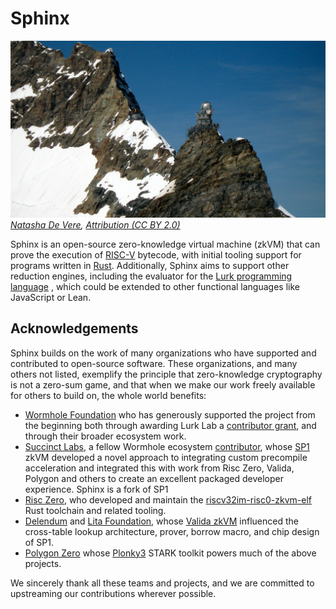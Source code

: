 # Sphinx

![](./assets/sphinx.jpg)
*[Natasha De Vere](https://www.flickr.com/photos/col_and_tasha/6060947569/in/photostream/), [Attribution (CC BY 2.0)](https://creativecommons.org/licenses/by/2.0/)*

Sphinx is an open-source zero-knowledge virtual machine (zkVM) that can prove
the execution of [RISC-V](https://en.wikipedia.org/wiki/RISC-V) bytecode, with
initial tooling support for programs written in
[Rust](https://en.wikipedia.org/wiki/Rust_(programming_language)). Additionally,
Sphinx aims to support other reduction engines, including the evaluator for the
[Lurk programming language](https://www.lurk-lang.org) , which could be extended
to other functional languages like JavaScript or Lean.

## Acknowledgements

Sphinx builds on the work of many organizations who have supported and
contributed to open-source software. These organizations, and many others not
listed, exemplify the principle that zero-knowledge cryptography is not a
zero-sum game, and that when we make our work freely available for others to
build on, the whole world benefits:

- [Wormhole Foundation](https://wormhole.foundation/) who has generously
  supported the project from the beginning both through awarding Lurk Lab a [contributor
  grant](https://wormhole.foundation/blog/wormhole-foundation-awards-contributor-grant-to-lurk-lab-to-bring-trustless-transfers-to-wormhole-with-zk-proofs),
  and through their broader ecosystem work.
- [Succinct Labs](https://www.succinct.xyz), a fellow Wormhole ecosystem
  [contributor](https://wormhole.foundation/blog/wormhole-foundation-awards-contributor-grant-to-supranational-for-wormhole-zk-hardware-acceleration),
  whose [SP1](https://github.com/succinctlabs/sp1) zkVM developed a novel
  approach to integrating custom precompile acceleration and integrated this
  with work from Risc Zero, Valida, Polygon and others to create an excellent
  packaged developer experience. Sphinx is a fork of SP1
- [Risc Zero](https://www.risczero.com/), who developed and maintain the
  [riscv32im-risc0-zkvm-elf](https://doc.rust-lang.org/nightly/rustc/platform-support/riscv32im-risc0-zkvm-elf.html)
  Rust toolchain and related tooling.
- [Delendum](https://delendum.xyz/writings/2023-05-10-zkvm-design.html) and [Lita Foundation](https://www.lita.foundation/), whose [Valida
  zkVM](https://github.com/valida-xyz/valida) influenced the cross-table lookup
  architecture, prover, borrow macro, and chip design of SP1.
- [Polygon Zero](https://polygon.technology/about) whose
  [Plonky3](https://github.com/Plonky3/Plonky3) STARK toolkit powers much of the
  above projects.

We sincerely thank all these teams and projects, and we are committed to
upstreaming our contributions wherever possible.
